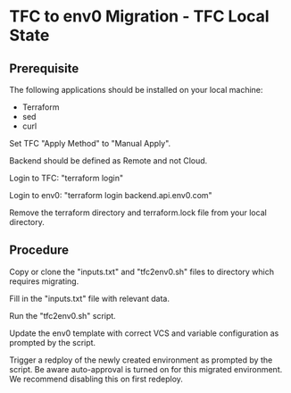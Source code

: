 # TFC to env0 Migration - TFC Local State

## Prerequisite

The following applications should be installed on your local machine:

- Terraform
- sed
- curl

Set TFC "Apply Method" to "Manual Apply".

Backend should be defined as Remote and not Cloud.

Login to TFC: "terraform login"

Login to env0: "terraform login backend.api.env0.com"

Remove the terraform directory and terraform.lock file from your local directory.

## Procedure

Copy or clone the "inputs.txt" and "tfc2env0.sh" files to directory which requires migrating.

Fill in the "inputs.txt" file with relevant data.

Run the "tfc2env0.sh" script.

Update the env0 template with correct VCS and variable configuration as prompted by the script.

Trigger a redploy of the newly created environment as prompted by the script.
Be aware auto-approval is turned on for this migrated environment.  We recommend disabling this on first redeploy.